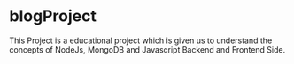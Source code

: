 # blogProject
This Project is a educational project which is given us to understand the concepts of NodeJs, MongoDB and Javascript Backend and Frontend Side.
